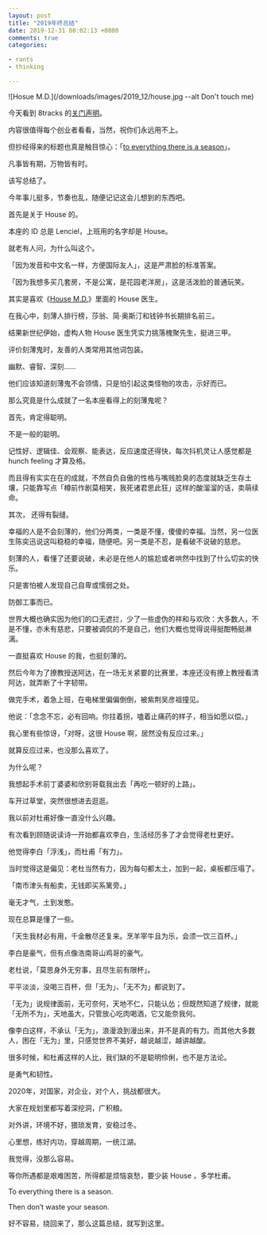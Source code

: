 ```yaml
---
layout: post
title: "2019年终总结"
date: 2019-12-31 00:02:13 +0800
comments: true
categories:

- rants
- thinking

---
```


![Hosue M.D.](/downloads/images/2019_12/house.jpg --alt Don't touch me)

今天看到 8tracks 的[关门声明](https://blog.8tracks.com/2019/12/26/to-everything-there-is-a-season/)。

内容很值得每个创业者看看，当然，祝你们永远用不上。

但抄经得来的标题也真是触目惊心：「[to everything there is a season](http://www.transcripture.com/english-chinese-ecclesiastes-3.html)」。

凡事皆有期，万物皆有时。

该写总结了。

今年事儿挺多，节奏也乱，随便记记这会儿想到的东西吧。

首先是关于 House 的。

本座的 ID 总是 Lenciel，上班用的名字却是 House。

就老有人问，为什么叫这个。

「因为发音和中文名一样，方便国际友人」，这是严肃脸的标准答案。

「因为我想多买几套房，不是公寓，是花园老洋房」，这是活泼脸的普通玩笑。

其实是喜欢《[House M.D.](https://movie.douban.com/subject/1442129/)》里面的 House 医生。

在我心中，刻薄人排行榜，莎翁、简·奥斯汀和钱钟书长期排名前三。

结果新世纪伊始，虚构人物 House 医生凭实力挑落槐聚先生，挺进三甲。

评价刻薄鬼时，友善的人类常用其他词包装。

幽默、睿智、深刻……

他们应该知道刻薄鬼不会领情，只是怕引起这类怪物的攻击，示好而已。

那么究竟是什么成就了一名本座看得上的刻薄鬼呢？

首先，肯定得聪明。

不是一般的聪明。

记性好、逻辑佳、会观察、能表达，反应速度还得快，每次抖机灵让人感觉都是 hunch feeling 才算及格。

而且得有实实在在的成就，不然自负自傲的性格与嘴贱脸臭的态度就缺乏生存土壤，只能靠写点「樽前作剧莫相笑，我死诸君思此狂」这样的酸溜溜的话，卖萌续命。

其次， 还得有裂缝。

幸福的人是不会刻薄的，他们分两类，一类是不懂，傻傻的幸福。当然，另一位医生陈奕迅说这叫稳稳的幸福，随便吧。另一类是不忍，是看破不说破的慈悲。

刻薄的人，看懂了还要说破，未必是在他人的尴尬或者哄然中找到了什么切实的快乐。

只是害怕被人发现自己自卑或懦弱之处。

防御工事而已。

世界大概也确实因为他们的口无遮拦，少了一些虚伪的祥和与欢欣：大多数人，不是不懂，亦未有慈悲，只要被调侃的不是自己，他们大概也觉得说得挺酣畅挺淋漓。

一直挺喜欢 House 的我，也挺刻薄的。

然后今年为了撩教授送阿达，在一场无关紧要的比赛里，本座还没有撩上教授看清阿达，就弄断了十字韧带。

做完手术，着急上班，在电梯里偏偏倒倒，被紫荆吴彦祖撞见。

他说：「念念不忘，必有回响。你拄着拐，嗑着止痛药的样子，相当如愿以偿。」

我心里有些惊讶，「对呀，这很 House 啊，居然没有反应过来。」

就算反应过来，也没那么喜欢了。

为什么呢？

我想起手术前丁婆婆和欣别哥载我出去「再吃一顿好的上路」。

车开过草堂，突然很想进去逛逛。

我以前对杜甫好像一直没什么兴趣。

有次看到顾随说读诗一开始都喜欢李白，生活经历多了才会觉得老杜更好。

他觉得李白「浮浅」，而杜甫「有力」。

当时觉得这是偏见：老杜当然有力，因为每句都太土，加到一起，桌板都压塌了。

「南市津头有船卖，无钱即买系篱旁。」

毫无才气，土到发憨。

现在总算是懂了一些。

「天生我材必有用，千金散尽还复来。烹羊宰牛且为乐，会须一饮三百杯。」

李白是豪气，但有点像浩南哥山鸡哥的豪气。

老杜说，「莫思身外无穷事，且尽生前有限杯」。

平平淡淡，没喝三百杯，但「无为」、「无不为」都说到了。

「无为」说规律面前，无可奈何，天地不仁，只能认怂；但既然知道了规律，就能「无所不为」，天地虽大，只管放心吃肉喝酒，它又能奈我何。

像李白这样，不承认「无为」，浪漫浪到漫出来，并不是真的有力。而其他大多数人，困在「无为」里，只感觉世界不美好，越说越涩，越讲越酸。

很多时候，和杜甫这样的人比，我们缺的不是聪明伶俐，也不是方法论。

是勇气和韧性。

2020年，对国家，对企业，对个人，挑战都很大。

大家在规划里都写着深挖洞，广积粮。

对外讲，环境不好，猥琐发育，安稳过冬。

心里想，练好内功，穿越周期，一统江湖。

我觉得，没那么容易。

等你所遇都是艰难困苦，所得都是烦恼哀愁，要少装 House ，多学杜甫。

To everything there is a season.

Then don’t waste your season.

好不容易，绕回来了，那么这篇总结，就写到这里。